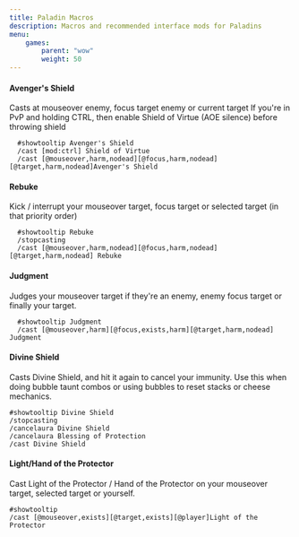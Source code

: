 ```yaml
---
title: Paladin Macros
description: Macros and recommended interface mods for Paladins
menu:
    games:
        parent: "wow"
        weight: 50
---
```


#### Avenger's Shield

Casts at mouseover enemy, focus target enemy or current target
If you're in PvP and holding CTRL, then enable Shield of Virtue (AOE silence) before throwing shield

```
  #showtooltip Avenger's Shield
  /cast [mod:ctrl] Shield of Virtue
  /cast [@mouseover,harm,nodead][@focus,harm,nodead][@target,harm,nodead]Avenger's Shield
```

#### Rebuke

Kick / interrupt your mouseover target, focus target or selected target (in that priority order)

```
  #showtooltip Rebuke
  /stopcasting
  /cast [@mouseover,harm,nodead][@focus,harm,nodead][@target,harm,nodead] Rebuke
```

#### Judgment

Judges your mouseover target if they're an enemy, enemy focus target or finally your target.

```
  #showtooltip Judgment
  /cast [@mouseover,harm][@focus,exists,harm][@target,harm,nodead] Judgment
```

#### Divine Shield

Casts Divine Shield, and hit it again to cancel your immunity. Use this when doing bubble taunt combos or using bubbles to reset stacks or cheese mechanics.

```
#showtooltip Divine Shield
/stopcasting
/cancelaura Divine Shield
/cancelaura Blessing of Protection
/cast Divine Shield
```

#### Light/Hand of the Protector

Cast Light of the Protector / Hand of the Protector on your mouseover target, selected target or yourself.

```
#showtooltip
/cast [@mouseover,exists][@target,exists][@player]Light of the Protector
```